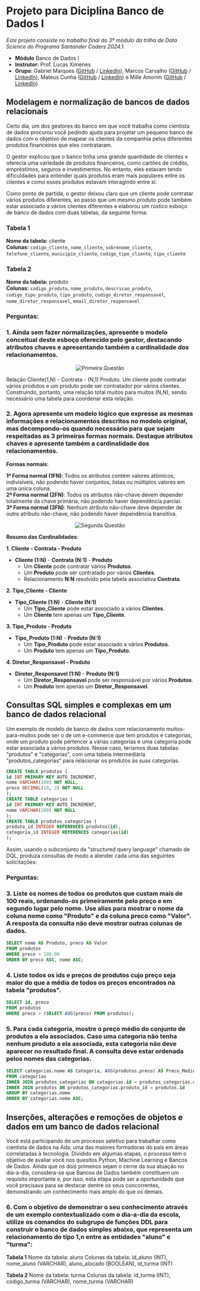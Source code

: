 # Projeto para Diciplina Banco de Dados I

_Este projeto consiste no trabalho final do 3º módulo da trilha de Data Science do Programa Santander Coders 2024.1._ 

* **Módulo** Banco de Dados I
* **Instrutor:** Prof. Lucas Ximenes
* **Grupo**: Gabriel Marques ([GitHub](https://github.com/marqsleal) / [LinkedIn](https://www.linkedin.com/in/marqsleal/)), Marcos Carvalho ([GitHub](https://github.com/MarcosFN2014) / [LinkedIn](https://www.linkedin.com/in/marcos-carvalho-8173a2241/)), Mateus Cunha ([GitHub](https://github.com/Mateusclm) / [LinkedIn](https://www.linkedin.com/in/mateusclm/)) e Mille Amorim ([GitHub](https://github.com/4m0r1m) / [LinkedIn](https://www.linkedin.com/in/mille-amorim/)).

## Modelagem e normalização de bancos de dados relacionais

Certo dia, um dos gestores do banco em que você trabalha como cientista de dados procurou você pedindo ajuda para projetar um pequeno banco de dados com o objetivo de mapear os clientes da companhia pelos diferentes produtos financeiros que eles contrataram.

O gestor explicou que o banco tinha uma grande quantidade de clientes e oferecia uma variedade de produtos financeiros, como cartões de crédito, empréstimos, seguros e investimentos. No entanto, eles estavam tendo dificuldades para entender quais produtos eram mais populares entre os clientes e como esses produtos estavam interagindo entre si.

Como ponto de partida, o gestor deixou claro que um cliente pode contratar vários produtos diferentes, ao passo que um mesmo produto pode também estar associado a vários clientes diferentes e elaborou um rústico esboço de banco de dados com duas tabelas, da seguinte forma:

### Tabela 1

**Nome da tabela:** cliente  
**Colunas:** `codigo_cliente`, `nome_cliente`, `sobrenome_cliente`, `telefone_cliente`, `municipio_cliente`, `codigo_tipo_cliente`, `tipo_cliente`

### Tabela 2

**Nome da tabela:** produto  
**Colunas:** `codigo_produto`, `nome_produto`, `descricao_produto`, `codigo_tipo_produto`, `tipo_produto`, `codigo_diretor_responsavel`, `nome_diretor_responsavel`, `email_diretor_responsavel`

### Perguntas:

### 1. Ainda sem fazer normalizações, apresente o modelo conceitual deste esboço oferecido pelo gestor, destacando atributos chaves e apresentando também a cardinalidade dos relacionamentos.

<p align="center">
  <img src="images/questao_um.png" alt="Primeira Questão">
</p>

Relação Cliente(1,N) - Contrata - (N,1) Produto. Um cliente pode contratar vários produtos e um produto pode ser contratador por vários clientes. Construindo, portanto, uma relação total muitos para muitos (N,N), sendo necessário uma tabela para coordenar esta relação.

### 2. Agora apresente um modelo lógico que expresse as mesmas informações e relacionamentos descritos no modelo original, mas decompondo-os quando necessário para que sejam respeitadas as 3 primeiras formas normais. Destaque atributos chaves e apresente também a cardinalidade dos relacionamentos.

**Formas normais**:

**1ª Forma normal (1FN)**: Todos os atributos contém valores atômicos, indivisíveis, não podendo haver conjuntos, listas ou múltiplos valores em uma única coluna.  
**2ª Forma normal (2FN)**: Todos os atributos não-chave devem depender totalmente da chave primária, não podendo haver dependência parcial.  
**3ª Forma normal (3FN)**: Nenhum atributo não-chave deve depender de outro atributo não-chave, não podendo haver dependência transitiva.  

<p align="center">
  <img src="images/questao_dois.png" alt="Segunda Questão">
</p>

**Resumo das Cardinalidades**:

**1. Cliente - Contrata - Produto**
- **Cliente (1:N)** - **Contrata (N:1)** - **Produto**
  - Um **Cliente** pode contratar vários **Produtos**.
  - Um **Produto** pode ser contratado por vários **Clientes**.
  - Relacionamento **N:N** resolvido pela tabela associativa **Contrata**.

**2. Tipo_Cliente - Cliente**
- **Tipo_Cliente (1:N)** - **Cliente (N:1)**
  - Um **Tipo_Cliente** pode estar associado a vários **Clientes**.
  - Um **Cliente** tem apenas um **Tipo_Cliente**.

**3. Tipo_Produto - Produto**
- **Tipo_Produto (1:N)** - **Produto (N:1)**
  - Um **Tipo_Produto** pode estar associado a vários **Produtos**.
  - Um **Produto** tem apenas um **Tipo_Produto**.

**4. Diretor_Responsavel - Produto**
- **Diretor_Responsavel (1:N)** - **Produto (N:1)**
  - Um **Diretor_Responsavel** pode ser responsável por vários **Produtos**.
  - Um **Produto** tem apenas um **Diretor_Responsavel**.

## Consultas SQL simples e complexas em um banco de dados relacional 

Um exemplo de modelo de banco de dados com relacionamento muitos-para-muitos pode ser o de um
e-commerce que tem produtos e categorias, onde um produto pode pertencer a várias categorias e uma
categoria pode estar associada a vários produtos. Nesse caso, teríamos duas tabelas: "produtos" e
"categorias", com uma tabela intermediária "produtos_categorias" para relacionar os produtos às suas
categorias.

```sql
CREATE TABLE produtos (
id INT PRIMARY KEY AUTO_INCREMENT,
nome VARCHAR(100) NOT NULL,
preco DECIMAL(10, 2) NOT NULL
);
CREATE TABLE categorias (
id INT PRIMARY KEY AUTO_INCREMENT,
nome VARCHAR(100) NOT NULL
);
CREATE TABLE produtos_categorias (
produto_id INTEGER REFERENCES produtos(id),
categoria_id INTEGER REFERENCES categorias(id)
);
```

Assim, usando o subconjunto da "structured query language" chamado de DQL, produza consultas de modo a
atender cada uma das seguintes solicitações:  

### Perguntas:

### 3. Liste os nomes de todos os produtos que custam mais de 100 reais, ordenando-os primeiramente pelo preço e em segundo lugar pelo nome. Use alias para mostrar o nome da coluna nome como "Produto" e da coluna preco como "Valor". A resposta da consulta não deve mostrar outras colunas de dados.

```sql
SELECT nome AS Produto, preco AS Valor
FROM produtos
WHERE preco > 100.00
ORDER BY preco ASC, nome ASC;
```

### 4. Liste todos os ids e preços de produtos cujo preço seja maior do que a média de todos os preços encontrados na tabela "produtos".

```sql
SELECT id, preco
FROM produtos
WHERE preco > (SELECT AVG(preco) FROM produtos);
```

### 5. Para cada categoria, mostre o preço médio do conjunto de produtos a ela associados. Caso uma categoria não tenha nenhum produto a ela associada, esta categoria não deve aparecer no resultado final. A consulta deve estar ordenada pelos nomes das categorias.

```sql
SELECT categorias.nome AS Categoria, AVG(produtos.preco) AS Preco_Medio
FROM categorias
INNER JOIN produtos_categorias ON categorias.id = produtos_categorias.categoria_id
INNER JOIN produtos ON produtos_categorias.produto_id = produtos.id
GROUP BY categorias.nome
ORDER BY categorias.nome ASC;
```

## Inserções, alterações e remoções de objetos e dados em um banco de dados relacional

Você está participando de um processo seletivo para trabalhar como cientista de dados na Ada, uma das maiores formadoras do país em áreas correlatadas à tecnologia. Dividido em algumas etapas, o processo tem o objetivo de avaliar você nos quesitos Python, Machine Learning e Bancos de Dados. Ainda que os dois primeiros sejam o cerne da sua atuação no dia-a-dia, considera-se que Bancos de Dados também constituem um requisito importante e, por isso, esta etapa pode ser a oportunidade que você precisava para se destacar dentre os seus concorrentes, demonstrando um conhecimento mais amplo do que os demais.

### 6. Com o objetivo de demonstrar o seu conhecimento através de um exemplo contextualizado com o dia-a-dia da escola, utilize os comandos do subgrupo de funções DDL para construir o banco de dados simples abaixo, que representa um relacionamento do tipo 1,n entre as entidades "aluno" e "turma":

**Tabela 1**
Nome da tabela: aluno
Colunas da tabela: id_aluno (INT), nome_aluno (VARCHAR), aluno_alocado (BOOLEAN), id_turma (INT)

**Tabela 2**
Nome da tabela: turma
Colunas da tabela: id_turma (INT), código_turma (VARCHAR), nome_turma (VARCHAR)